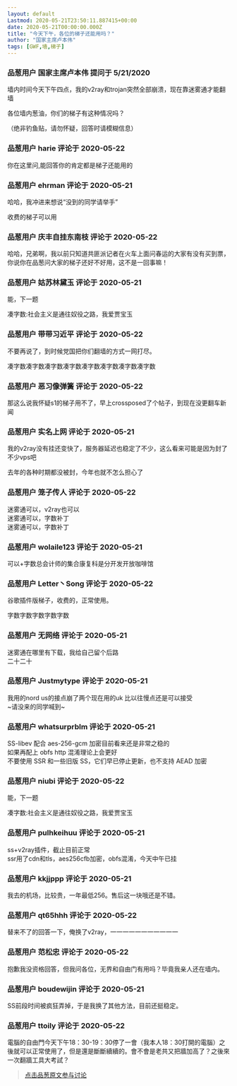 ```yaml
---
layout: default
Lastmod: 2020-05-21T23:50:11.887415+00:00
date: 2020-05-21T00:00:00.000Z
title: "今天下午，各位的梯子还能用吗？"
author: "国家主席卢本伟"
tags: [GWF,墙,梯子]
---
```



### 品葱用户 **国家主席卢本伟** 提问于 5/21/2020
    
墙内时间今天下午四点，我的v2ray和trojan突然全部崩溃，现在靠迷雾通才能翻墙  
  
各位墙内葱油，你们的梯子有这种情况吗？  
  
（绝非钓鱼贴，请勿怀疑，回答时请模糊信息）
    
                

### 品葱用户 **harie** 评论于 2020-05-22
        
你在这里问,能回答你的肯定都是梯子还能用的
        
                

### 品葱用户 **ehrman** 评论于 2020-05-21
        
哈哈，我冲进来想说“没到的同学请举手”  
  
收费的梯子可以用
        
                

### 品葱用户 **庆丰自挂东南枝** 评论于 2020-05-22
        
哈哈，兄弟啊，我以前只知道共匪派记者在火车上面问春运的大家有没有买到票，你说你在品葱问大家的梯子还好不好用，这不是一回事嘛！
        
                

### 品葱用户 **姑苏林黛玉** 评论于 2020-05-21
        
能，下一题  
  
凑字数:社会主义是通往奴役之路，我爱贾宝玉
        
                

### 品葱用户 **带带习近平** 评论于 2020-05-22
        
不要再说了，到时候党国把你们翻墙的方式一网打尽。  
  
凑字数凑字数凑字数凑字数凑字数凑字数凑字数凑字数
        
                

### 品葱用户 **恶习像弹簧** 评论于 2020-05-22
        
那这么说我怀疑s1的梯子用不了，早上crossposed了个帖子，到现在没更翻车新闻
        
                

### 品葱用户 **实名上网** 评论于 2020-05-21
        
我的v2ray没有挂还变快了，服务器延迟也稳定了不少，这么看来可能是因为封了不少vps吧  
  
去年的各种时期都没被封，今年也就不怎么担心了
        
                

### 品葱用户 **笼子传人** 评论于 2020-05-22
        
迷雾通可以，v2ray也可以  
迷雾通可以，字数补丁  
迷雾通可以，字数补丁
        
                

### 品葱用户 **wolaile123** 评论于 2020-05-21
        
可以+字数总会计师的集合康复科是分开发开放咖啡馆
        
                

### 品葱用户 **Letter丶Song** 评论于 2020-05-22
        
谷歌插件版梯子，收费的，正常使用。  
  
字数字数字数字数字数
        
                

### 品葱用户 **无网络** 评论于 2020-05-21
        
迷雾通在哪里有下载，我给自己留个后路  
二十二十
        
                

### 品葱用户 **Justmytype** 评论于 2020-05-21
        
我用的nord us的接点崩了两个现在用的uk 比以往慢点还是可以接受  
~请没来的同学喊到~
        
                

### 品葱用户 **whatsurprblm** 评论于 2020-05-21
        
SS-libev 配合 aes-256-gcm 加密目前看来还是非常之稳的  
如果再配上 obfs http 混淆理论上会更好  
不要使用 SSR 和一些旧版 SS，它们早已停止更新，也不支持 AEAD 加密
        
                

### 品葱用户 **niubi** 评论于 2020-05-22
        
能，下一题  
  
凑字数:社会主义是通往奴役之路，我爱贾宝玉
        
                

### 品葱用户 **pulhkeihuu** 评论于 2020-05-21
        
ss+v2ray插件，截止目前正常  
ssr用了cdn和tls，aes256cfb加密，obfs混淆，今天中午已挂
        
                

### 品葱用户 **kkjjppp** 评论于 2020-05-21
        
我去的机场，比较贵，一年最低256。售后这一块哦还是不错。
        
                

### 品葱用户 **qt65hhh** 评论于 2020-05-22
        
替来不了的回答一下，俺换了v2ray，一一一一一一一一一一一
        
                

### 品葱用户 **范松忠** 评论于 2020-05-22
        
抱歉我没资格回答，但我问各位，无界和自由门有用吗？毕竟我亲人还在墙内。
        
                

### 品葱用户 **boudewijin** 评论于 2020-05-21
        
SS前段时间被疯狂弄掉，于是我换了其他方法，目前还挺稳定。
        
                

### 品葱用户 **ttoily** 评论于 2020-05-22
        
電腦的自由門今天下午18：30-19：30停了一會（我本人18：30打開的電腦）之後就可以正常使用了，但是還是斷斷續續的。會不會是老共又把牆加高了？之後來一次翻牆工具大考試？
        
                





> [点击品葱原文参与讨论](https://pincong.rocks/question/25698)

